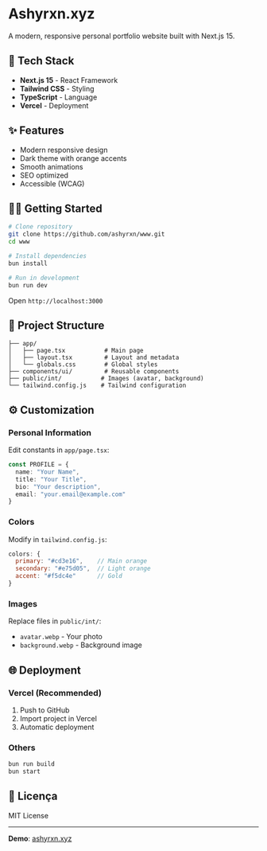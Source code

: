 # Ashyrxn.xyz

A modern, responsive personal portfolio website built with Next.js 15.

## 🚀 Tech Stack

- **Next.js 15** - React Framework
- **Tailwind CSS** - Styling
- **TypeScript** - Language
- **Vercel** - Deployment

## ✨ Features

- Modern responsive design
- Dark theme with orange accents
- Smooth animations
- SEO optimized
- Accessible (WCAG)

## 🏃‍♂️ Getting Started

```bash
# Clone repository
git clone https://github.com/ashyrxn/www.git
cd www

# Install dependencies
bun install

# Run in development
bun run dev
```

Open `http://localhost:3000`

## 📁 Project Structure

```
├── app/
│   ├── page.tsx           # Main page
│   ├── layout.tsx         # Layout and metadata
│   └── globals.css        # Global styles
├── components/ui/         # Reusable components
├── public/int/           # Images (avatar, background)
└── tailwind.config.js    # Tailwind configuration
```

## ⚙️ Customization

### Personal Information
Edit constants in `app/page.tsx`:

```typescript
const PROFILE = {
  name: "Your Name",
  title: "Your Title",
  bio: "Your description",
  email: "your.email@example.com"
}
```

### Colors
Modify in `tailwind.config.js`:

```javascript
colors: {
  primary: "#cd3e16",    // Main orange
  secondary: "#e75d05",  // Light orange
  accent: "#f5dc4e"      // Gold
}
```

### Images
Replace files in `public/int/`:
- `avatar.webp` - Your photo
- `background.webp` - Background image

## 🌐 Deployment

### Vercel (Recommended)
1. Push to GitHub
2. Import project in Vercel
3. Automatic deployment

### Others
```bash
bun run build
bun start
```

## 📄 Licença

MIT License

---

**Demo**: [ashyrxn.xyz](https://ashyrxn.xyz)
